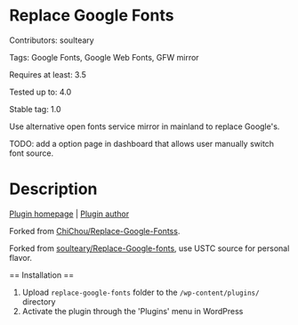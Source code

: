 Replace Google Fonts
====================

Contributors: soulteary

Tags: Google Fonts, Google Web Fonts, GFW mirror

Requires at least: 3.5

Tested up to: 4.0

Stable tag: 1.0

Use alternative open fonts service mirror in mainland to replace Google's.

TODO: add a option page in dashboard that allows user manually switch font source.

Description
===========

[Plugin homepage](http://www.soulteary.com/2014/06/08/) | [Plugin author](http://www.soulteary.com/)

Forked from [ChiChou/Replace-Google-Fontss](https://github.com/ChiChou/Replace-Google-Fontss).

Forked from [soulteary/Replace-Google-fonts](https://github.com/soulteary/Replace-Google-Fonts), use USTC source for personal flavor.

== Installation ==

1. Upload `replace-google-fonts` folder to the `/wp-content/plugins/` directory
2. Activate the plugin through the 'Plugins' menu in WordPress
